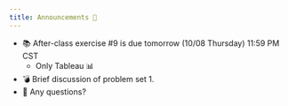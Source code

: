 ```yaml
---
title: Announcements 📣
---
```


- 📚 After-class exercise #9 is due tomorrow (10/08 Thursday) 11:59 PM CST
  - Only Tableau 📊
- 💣 Brief discussion of problem set 1.
- 🙋 Any questions?
